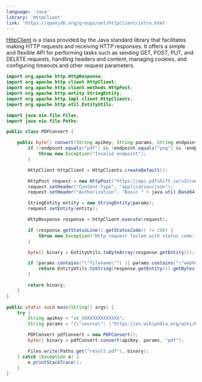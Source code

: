 ```yaml
---
language: 'Java'
library: 'HttpClient'
link: 'https://openjdk.org/groups/net/httpclient/intro.html'
---
```


[HttpClient](https://openjdk.org/groups/net/httpclient/intro.html) is a class provided by the Java standard library that facilitates making HTTP requests and receiving HTTP responses. It offers a simple and flexible API for performing tasks such as sending GET, POST, PUT, and DELETE requests, handling headers and content, managing cookies, and configuring timeouts and other request parameters.

```java
import org.apache.http.HttpResponse;
import org.apache.http.client.HttpClient;
import org.apache.http.client.methods.HttpPost;
import org.apache.http.entity.StringEntity;
import org.apache.http.impl.client.HttpClients;
import org.apache.http.util.EntityUtils;

import java.nio.file.Files;
import java.nio.file.Paths;

public class PDFConvert {

    public byte[] convert(String apiKey, String params, String endpoint) throws Exception {
        if (!endpoint.equals("pdf") && !endpoint.equals("png") && !endpoint.equals("jpg") && !endpoint.equals("webp")) {
            throw new Exception("Invalid endpoint");
        }

        HttpClient httpClient = HttpClients.createDefault();

        HttpPost request = new HttpPost("https://api.pdfshift.io/v3/convert/" + endpoint);
        request.setHeader("Content-Type", "application/json");
        request.setHeader("Authorization", "Basic " + java.util.Base64.getEncoder().encodeToString(("api:" + apiKey).getBytes()));

        StringEntity entity = new StringEntity(params);
        request.setEntity(entity);

        HttpResponse response = httpClient.execute(request);

        if (response.getStatusLine().getStatusCode() != 200) {
            throw new Exception("Http request failed with status code: " + response.getStatusLine().getStatusCode());
        }

        byte[] binary = EntityUtils.toByteArray(response.getEntity());

        if (params.contains("\"filename\"") || params.contains("\"webhook\"")) {
            return EntityUtils.toString(response.getEntity()).getBytes();
        }

        return binary;
    }
}
```

```java
public static void main(String[] args) {
    try {
        String apiKey = "sk_XXXXXXXXXXXXXX";
        String params = "{\"source\": \"https://en.wikipedia.org/wiki/REST\"}";

        PDFConvert pdfConvert = new PDFConvert();
        byte[] binary = pdfConvert.convert(apiKey, params, "pdf");

        Files.write(Paths.get("result.pdf"), binary);
    } catch (Exception e) {
        e.printStackTrace();
    }
}
```
